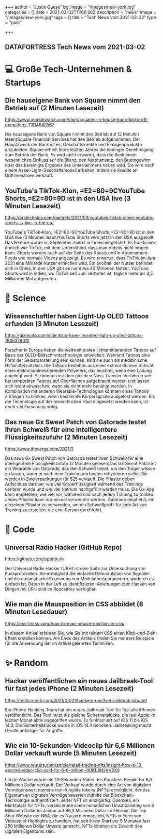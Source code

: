 +++
author = "Justin Guese"
bg_image = "/images/new-york.jpg"
categories = []
date = 2021-03-02T11:00:00Z
description = "news"
image = "/images/new-york.jpg"
tags = []
title = "Tech News vom 2021-03-02"
type = "post"

+++

        
## DATAFORTRESS Tech News vom 2021-03-02

# 💻 Große Tech-Unternehmen & Startups

## Die hauseigene Bank von Square nimmt den Betrieb auf (2 Minuten Lesezeit)

https://www.marketwatch.com/story/squares-in-house-bank-kicks-off-operations-11614643567

Die hauseigene Bank von Square nimmt den Betrieb auf (2 Minuten lesen)Square Financial Services hat den Betrieb aufgenommen. Der Hauptzweck der Bank ist es, Geschäftskredite und Einlagenprodukte anzubieten. Square erhielt Ende letzten Jahres die bedingte Genehmigung zum Betrieb der Bank. Es wird nicht erwartet, dass die Bank einen wesentlichen Einfluss auf die Bilanz, den Nettoumsatz, den Bruttogewinn oder das bereinigte Ergebnis des Unternehmens haben wird. Sie wird nach einem Asset-Light-Geschäftsmodell arbeiten, indem sie Kredite an Drittinvestoren verkauft.

## YouTube's TikTok-Klon, =E2=80=9CYouTube Shorts,=E2=80=9D ist in den USA live (3 Minuten Lesezeit)

https://arstechnica.com/gadgets/2021/03/youtubes-tiktok-clone-youtube-shorts-is-live-in-the-us/

YouTube's TikTok-Klon, =E2=80=9CYouTube Shorts,=E2=80=9D ist in den USA live (3 Minuten lesen)YouTube Shorts wird jetzt in den USA ausgerollt. Das Feature wurde im September zuerst in Indien eingeführt. Es funktioniert ähnlich wie TikTok, mit dem Unterschied, dass man Videos nicht mögen kann. Shorts werden auch auf der Seite des Kanals und in Abonnement-Feeds wie normale Videos angezeigt. Es wird erwartet, dass TikTok im Jahr 2021 eine Milliarde Nutzer erreichen wird. Ein Großteil der Nutzer befindet sich in China, in den USA gibt es nur etwa 40 Millionen Nutzer. YouTube Shorts wird in Indien, wo TikTok seit Juni verboten ist, täglich mehr als 3,5 Milliarden Mal aufgerufen.

# 🧪 Science

## Wissenschaftler haben Light-Up OLED Tattoos erfunden (3 Minuten Lesezeit)

https://gizmodo.com/scientists-have-invented-light-up-oled-tattoos-1846379012

Forscher in Europa haben die weltweit ersten lichtemittierenden Tattoos auf Basis der OLED-Bildschirmtechnologie entwickelt. Während Tattoos eine Form der Selbstdarstellung sein können, sind sie auch als medizinische Hilfsmittel nützlich. Die Tattoos bestehen aus einer extrem dünnen Schicht eines elektrolumineszierenden Polymers, das leuchtet, wenn eine Ladung angelegt wird. Sie können mit dem gleichen Nass-Transfer-Verfahren wie bei temporären Tattoos auf Oberflächen aufgebracht werden und lassen sich leicht abwaschen, wenn sie nicht mehr benötigt werden. In Kombination mit anderen Wearable-Technologien könnten diese Tattoos anfangen zu blinken, wenn bestimmte Körpersignale ausgelöst werden. Bis die Technologie auf der menschlichen Haut eingesetzt werden kann, ist noch viel Forschung nötig.

## Das neue Gx Sweat Patch von Gatorade testet Ihren Schweiß für eine intelligentere Flüssigkeitszufuhr (2 Minuten Lesezeit)

https://www.theverge.com/2021/3

Das neue Gx Sweat Patch von Gatorade testet Ihren Schweiß für eine intelligentere Flüssigkeitszufuhr (2 Minuten gelesen)Das Gx Sweat Patch ist ein Wearable von Gatorade, das den Schweiß testet, um den Träger wissen zu lassen, wann er nach dem Training am besten rehydrieren sollte. Sie werden in Zweierpackungen für $25 verkauft. Die Pflaster geben Aufschluss darüber, wie viel Körperflüssigkeit während des Trainings verloren wurde und wie viel Natrium nachgefüllt werden muss. Die Gx-App kann empfehlen, wie viel vor, während und nach jedem Training zu trinken. Jedes Pflaster kann nur einmal verwendet werden. Gatorade empfiehlt, ein einzelnes Pflaster zu verwenden, um ein Schweißprofil für jede Art von Training zu erstellen, die eine Person durchführt.

# 💾 Code

## Universal Radio Hacker (GitHub Repo)

https://github.com/jopohl/urh

Der Universal Radio Hacker (URH) ist eine Suite zur Untersuchung von Funkprotokollen. Sie ermöglicht die einfache Demodulation von Signalen und die automatische Erkennung von Modulationsparametern, wodurch es einfach ist, Daten in der Luft zu identifizieren. Anleitungen zum Hacken von Dingen mit URH sind im Repository verfügbar.

## Wie man die Mausposition in CSS abbildet (8 Minuten Lesedauer)

https://css-tricks.com/how-to-map-mouse-position-in-css/

In diesem Artikel erfahren Sie, wie Sie mit reinem CSS einen Klick-und-Zieh-Effekt erstellen können. Am Ende des Artikels finden Sie mehrere Beispiele für die Anwendung der im Artikel gelehrten Techniken.

# ✨ Random

## Hacker veröffentlichen ein neues Jailbreak-Tool für fast jedes iPhone (2 Minuten Lesezeit)

https://techcrunch.com/2021/03/01/hackers-unc0ver-jailbreak-iphone/

Ein iPhone-Hacking-Team hat ein neues Jailbreak-Tool für fast alle iPhones veröffentlicht. Das Tool nutzt die gleiche Sicherheitslücke, die laut Apple im letzten Monat aktiv angegriffen wurde. Es funktioniert auf iOS 11 bis iOS 14.3. Die Sicherheitslücke wurde in iOS 14.4 behoben. Jailbreaking macht Geräte anfälliger für Angriffe.

## Wie ein 10-Sekunden-Videoclip für 6,6 Millionen Dollar verkauft wurde (5 Minuten Lesezeit)

https://www.reuters.com/article/retail-trading-nfts/insight-how-a-10-second-video-clip-sold-for-6-6-million-idUKL8N2KV6X9

Letzte Woche wurde ein 10-Sekunden-Video des Künstlers Beeple für 6,6 Millionen Dollar verkauft. Der Verkauf wurde durch eine Art von digitalem Vermögenswert namens non-fungible tokens (NFTs) ermöglicht, der das Eigentum an digitalen Vermögenswerten mithilfe der Blockchain-Technologie authentifiziert. Jeder NFT ist einzigartig. OpenSea, ein Marktplatz für NFTs, verzeichnete einen monatlichen Umsatzanstieg von 8 Millionen Dollar im Januar auf 86,3 Millionen Dollar im Februar. Die Top Shot-Website der NBA, die es Nutzern ermöglicht, NFTs in Form von Videospiel-Highlights zu handeln, hat seit ihrem Start vor 5 Monaten fast 250 Millionen Dollar Umsatz gemacht. NFTs könnten die Zukunft des digitalen Eigentums sein.
